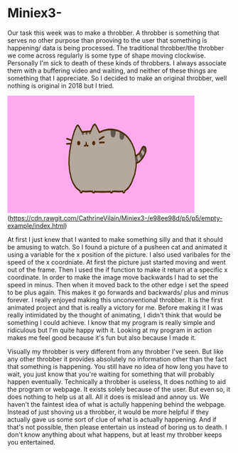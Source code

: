 # Miniex3-
Our task this week was to make a throbber. A throbber is something that serves no other purpose than prooving to the user that something is happening/ data is being processed. The traditional throbber/the throbber we come across regularly is some type of shape moving clockwise. Personally I'm sick to death of these kinds of throbbers. I always associate them with a buffering video and waiting, and neither of these things are something that I appreciate. So I decided to make an original throbber, well nothing is original in 2018 but I tried. 

![alt text](miniex3.PNG)
(https://cdn.rawgit.com/CathrineVilain/Miniex3-/e98ee98d/p5/p5/empty-example/index.html)

At first I just knew that I wanted to make something silly and that it should be amusing to watch. So I found a picture of a pusheen cat and animated it using a variable for the x position of the picture. I also used varibales for the speed of the x coordniate. At first the picture just started moving and went out of the frame. Then I used the if function to make it return at a specific x coordinate. In order to make the image move backwards I had to set the speed in minus. Then when it moved back to the other edge i set the speed to be plus again. This makes it go forwards and backwards/ plus and minus forever. I really enjoyed making this unconventional throbber. It is the first animated project and that is really a victory for me. Before making it I was really intimidated by the thought of animating, I didn't think that would be something I could achieve. I know that my program is really simple and ridiculous but I'm quite happy with it. Looking at my program in action makes me feel good because it's fun but also because I made it. 

Visually my throbber is very different from any throbber I've seen. But like any other throbber it provides absolutely no information other than the fact that something is happening. You still have no idea of how long you have to wait, you just know that you're waiting for something that will probably happen eventually. Technically a throbber is useless, It does nothing to aid the program or webpage. It exists solely because of the user. But even so, it does nothing to help us at all. All it does is mislead and annoy us. We haven't the faintest idea of what is actully happening behind the webpage. Instead of just shoving us a throbber, it would be more helpful if they actually gave us some sort of clue of what is actually happening. And if that's not possible, then please entertain us instead of boring us to death. I don't know anything about what happens, but at least my throbber keeps you entertained.  
